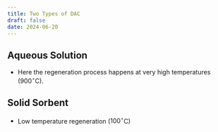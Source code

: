 ```yaml
---
title: Two Types of DAC
draft: false
date: 2024-06-20
---
```


## Aqueous Solution 
- Here the regeneration process happens at very high temperatures ($900 ^\circ$C). 
## Solid Sorbent 
- Low temperature regeneration ($100 ^\circ$C)




